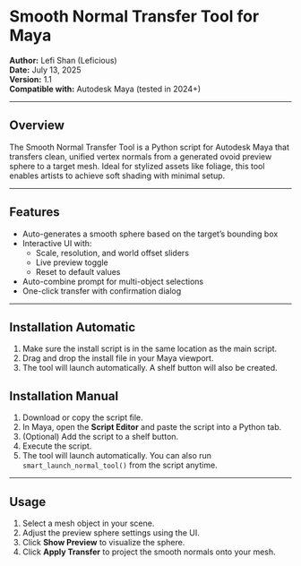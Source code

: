 # Smooth Normal Transfer Tool for Maya

**Author:** Lefi Shan (Leficious)  
**Date:** July 13, 2025  
**Version:** 1.1  
**Compatible with:** Autodesk Maya (tested in 2024+)

---

## Overview

The Smooth Normal Transfer Tool is a Python script for Autodesk Maya that transfers clean, unified vertex normals from a generated ovoid preview sphere to a target mesh. Ideal for stylized assets like foliage, this tool enables artists to achieve soft shading with minimal setup.

---

## Features

- Auto-generates a smooth sphere based on the target’s bounding box
- Interactive UI with:
  - Scale, resolution, and world offset sliders
  - Live preview toggle
  - Reset to default values
- Auto-combine prompt for multi-object selections
- One-click transfer with confirmation dialog

---

## Installation Automatic

1. Make sure the install script is in the same location as the main script.
2. Drag and drop the install file in your Maya viewport.
3. The tool will launch automatically. A shelf button will also be created.

## Installation Manual

1. Download or copy the script file.
2. In Maya, open the **Script Editor** and paste the script into a Python tab.
3. (Optional) Add the script to a shelf button.
4. Execute the script.
5. The tool will launch automatically. You can also run `smart_launch_normal_tool()` from the script anytime.

---

## Usage

1. Select a mesh object in your scene.
2. Adjust the preview sphere settings using the UI.
3. Click **Show Preview** to visualize the sphere.
4. Click **Apply Transfer** to project the smooth normals onto your mesh.
